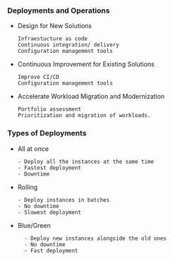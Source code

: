 ### Deployments and Operations

- Design for New Solutions

      Infraestucture as code
      Continuous integration/ delivery
      Configuration management tools
    
- Continuous Improvement for Existing Solutions
    
      Improve CI/CD
      Configuration management tools

- Accelerate Workload Migration and Modernization

      Portfolio assessment
      Prioritization and migration of workloads.

### Types of Deployments

- All at once

      - Deploy all the instances at the same time
      - Fastest deployment
      - Downtime

- Rolling

      - Deploy instances in batches
      - No downtime
      - Slowest deployment

- Blue/Green
    
        - Deploy new instances alongside the old ones
        - No downtime
        - Fast deployment


    
